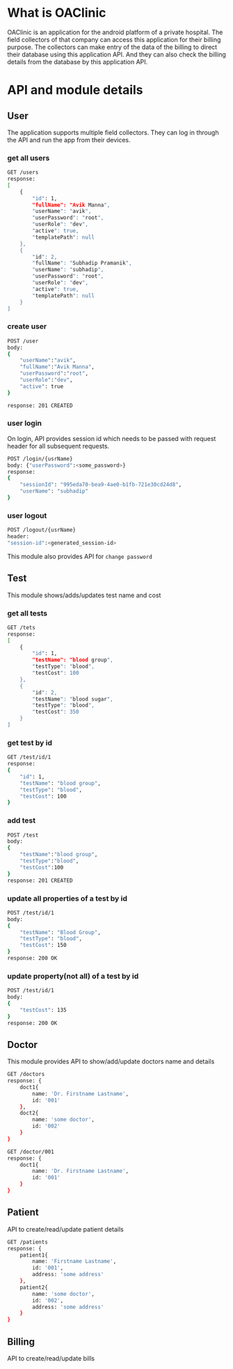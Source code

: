 # What is OAClinic
OAClinic is an application for the android platform of a private hospital. The field collectors of that company can access this application for their billing purpose. The collectors can make entry of the data of the billing to direct their database using this application API. And they can also check the billing details from the database by this application API.

# API and module details
## User
The application supports multiple field collectors. They can log in through the API and run the app from their devices.

### get all users
```sh
GET /users
response: 
[
    {
        "id": 1,
        "fullName": "Avik Manna",
        "userName": "avik",
        "userPassword": "root",
        "userRole": "dev",
        "active": true,
        "templatePath": null
    },
    {
        "id": 2,
        "fullName": "Subhadip Pramanik",
        "userName": "subhadip",
        "userPassword": "root",
        "userRole": "dev",
        "active": true,
        "templatePath": null
    }
]
```
### create user
```sh
POST /user
body:
{
	"userName":"avik",
	"fullName":"Avik Manna",
	"userPassword":"root",
	"userRole":"dev",
	"active": true
}

response: 201 CREATED
```
### user login
On login, API provides session id which needs to be passed with request header for all subsequent requests.
```sh
POST /login/{usrName} 
body: {"userPassword":<some_password>}
response: 
{
    "sessionId": "995eda70-bea9-4ae0-b1fb-721e30cd24d8",
    "userName": "subhadip"
}
```
### user logout
```sh
POST /logout/{usrName}
header:
"session-id":<generated_session-id>
```

This module also provides API for `change password` 

## Test
This module shows/adds/updates test name and cost
### get all tests
```sh
GET /tets
response: 
[
    {
        "id": 1,
        "testName": "blood group",
        "testType": "blood",
        "testCost": 100
    },
    {
        "id": 2,
        "testName": "blood sugar",
        "testType": "blood",
        "testCost": 350
    }
]
```
### get test by id
```sh
GET /test/id/1
response:  
{
    "id": 1,
    "testName": "blood group",
    "testType": "blood",
    "testCost": 100
}
```
### add test
```sh
POST /test
body:
{
	"testName":"blood group",
	"testType":"blood",
	"testCost":100
}
response: 201 CREATED
```
### update all properties of a test by id
```sh
POST /test/id/1
body: 
{    
    "testName": "Blood Group",
    "testType": "blood",
    "testCost": 150
}
response: 200 OK
```
### update property(not all) of a test by id
```sh
POST /test/id/1
body: 
{
    "testCost": 135
}
response: 200 OK
```

## Doctor
This module provides API to show/add/update doctors name and details
```sh
GET /doctors
response: {
    doct1{
        name: 'Dr. Firstname Lastname',
        id: '001'
    },
    doct2{
        name: 'some doctor',
        id: '002'
    }
}

GET /doctor/001
response: {
    doct1{
        name: 'Dr. Firstname Lastname',
        id: '001'
    }
}
```

## Patient
API to create/read/update patient details
```sh
GET /patients
response: {
    patient1{
        name: 'Firstname Lastname',
        id: '001',
        address: 'some address'
    },
    patient2{
        name: 'some doctor',
        id: '002',
        address: 'some address'
    }
}
```

## Billing
API to create/read/update bills

